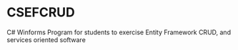 # CSEFCRUD
C# Winforms Program for students to exercise Entity Framework CRUD, and services oriented software 
